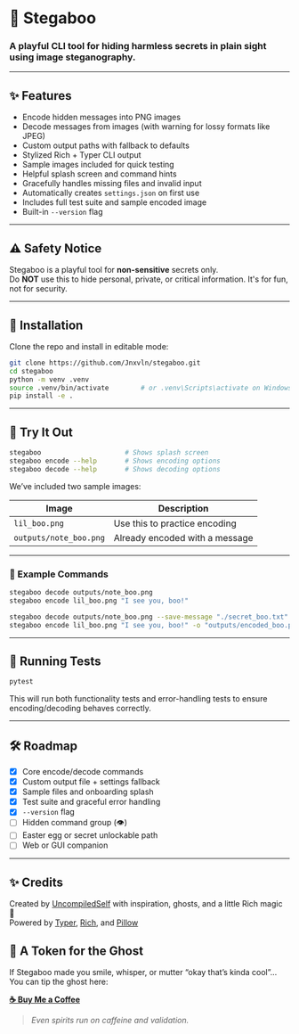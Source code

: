 # 👻 Stegaboo

### A playful CLI tool for hiding harmless secrets in plain sight using image steganography.

---

## ✨ Features

- Encode hidden messages into PNG images
- Decode messages from images (with warning for lossy formats like JPEG)
- Custom output paths with fallback to defaults
- Stylized Rich + Typer CLI output
- Sample images included for quick testing
- Helpful splash screen and command hints
- Gracefully handles missing files and invalid input
- Automatically creates `settings.json` on first use
- Includes full test suite and sample encoded image
- Built-in `--version` flag

---

## ⚠️ Safety Notice

Stegaboo is a playful tool for **non-sensitive** secrets only.  
Do **NOT** use this to hide personal, private, or critical information. It's for fun, not for security.

---

## 🚀 Installation

Clone the repo and install in editable mode:

```bash
git clone https://github.com/Jnxvln/stegaboo.git
cd stegaboo
python -m venv .venv
source .venv/bin/activate        # or .venv\Scripts\activate on Windows
pip install -e .
```

---

## 🎯 Try It Out

```bash
stegaboo                     # Shows splash screen
stegaboo encode --help       # Shows encoding options
stegaboo decode --help       # Shows decoding options
```

We’ve included two sample images:

| Image               | Description                  |
|--------------------|------------------------------|
| `lil_boo.png`       | Use this to practice encoding |
| `outputs/note_boo.png` | Already encoded with a message |

---

### 🧪 Example Commands

```bash
stegaboo decode outputs/note_boo.png
stegaboo encode lil_boo.png "I see you, boo!"
```

```bash
stegaboo decode outputs/note_boo.png --save-message "./secret_boo.txt"
stegaboo encode lil_boo.png "I see you, boo!" -o "outputs/encoded_boo.png"
```

---

## 🧪 Running Tests

```bash
pytest
```

This will run both functionality tests and error-handling tests to ensure encoding/decoding behaves correctly.

---

## 🛠️ Roadmap

- [x] Core encode/decode commands
- [x] Custom output file + settings fallback
- [x] Sample files and onboarding splash
- [x] Test suite and graceful error handling
- [x] `--version` flag
- [ ] Hidden command group (👁️)
- [ ] Easter egg or secret unlockable path
- [ ] Web or GUI companion

---

## ✨ Credits

Created by [UncompiledSelf](https://buymeacoffee.com/uncompiledself) with inspiration, ghosts, and a little Rich magic 👻  
Powered by [Typer](https://typer.tiangolo.com/), [Rich](https://rich.readthedocs.io/), and [Pillow](https://python-pillow.org/)

## 👻 A Token for the Ghost

If Stegaboo made you smile, whisper, or mutter “okay that’s kinda cool”...  
You can tip the ghost here:

[**☕ Buy Me a Coffee**](https://buymeacoffee.com/uncompiledself)

> _Even spirits run on caffeine and validation._
